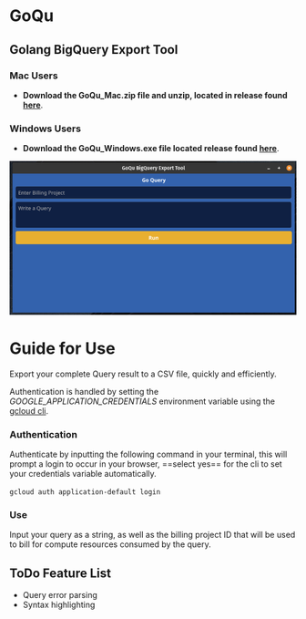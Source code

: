 # GoQu 
## Golang BigQuery Export Tool

### Mac Users
- **Download the GoQu_Mac.zip file and unzip, located in release found [here](https://github.com/dbo-keeganpatton/GoQu/releases/tag/v0.1)**.

### Windows Users
- **Download the GoQu_Windows.exe file located release found [here](https://github.com/dbo-keeganpatton/GoQu/releases/tag/v0.1)**.

![GoQu Image](./images/GoQu.png)


# Guide for Use
Export your complete Query result to a CSV file, quickly and efficiently. 

Authentication is handled by setting the *GOOGLE_APPLICATION_CREDENTIALS* environment variable using the [gcloud cli](https://cloud.google.com/sdk/docs/install).


### Authentication
Authenticate by inputting the following command in your terminal, this will prompt a login to occur in your browser, ==select yes== for the cli to set your credentials variable automatically.

`
gcloud auth application-default login
`


### Use
Input your query as a string, as well as the billing project ID that will be used to bill for compute resources consumed by the query. 



## ToDo Feature List
- Query error parsing
- Syntax highlighting
